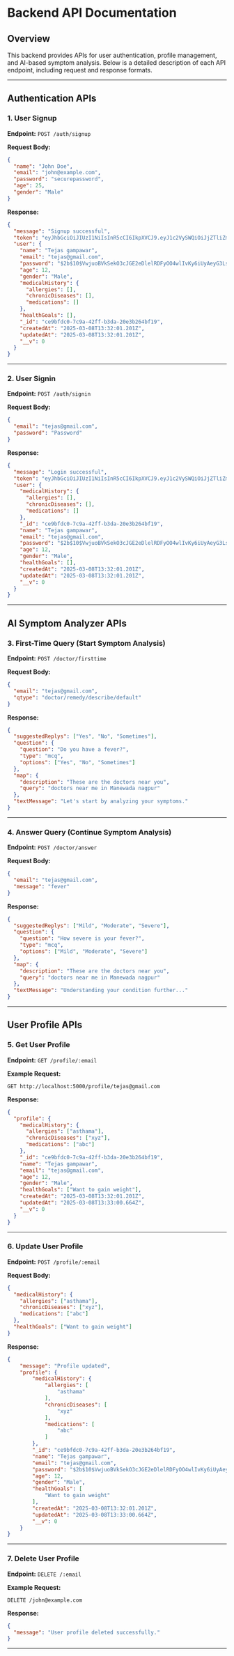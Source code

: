 # Backend API Documentation

## Overview

This backend provides APIs for user authentication, profile management, and AI-based symptom analysis. Below is a detailed description of each API endpoint, including request and response formats.

---

## **Authentication APIs**

### **1. User Signup**

**Endpoint:** `POST /auth/signup`

**Request Body:**

```json
{
  "name": "John Doe",
  "email": "john@example.com",
  "password": "securepassword",
  "age": 25,
  "gender": "Male"
}
```

**Response:**

```json
{
  "message": "Signup successful",
  "token": "eyJhbGciOiJIUzI1NiIsInR5cCI6IkpXVCJ9.eyJ1c2VySWQiOiJjZTliZmRjMC03YzlhLTQyZmYtYjNkYS0yMGUzYjI2NGJmMTkiLCJlbWFpbCI6InRlamFzQGdtYWlsLmNvbSIsImlhdCI6MTc0MTQ0MDcyMSwiZXhwIjoxNzQyMDQ1NTIxfQ.1UU5B289iwrbMbMzc3lX0MPUDHxS2tzmfFt3C-_lffE",
  "user": {
    "name": "Tejas gampawar",
    "email": "tejas@gmail.com",
    "password": "$2b$10$VwjuoBVkSekO3cJGE2eDlelRDFyOO4wlIvKy6iUyAeyG3Lsnv2.gG",
    "age": 12,
    "gender": "Male",
    "medicalHistory": {
      "allergies": [],
      "chronicDiseases": [],
      "medications": []
    },
    "healthGoals": [],
    "_id": "ce9bfdc0-7c9a-42ff-b3da-20e3b264bf19",
    "createdAt": "2025-03-08T13:32:01.201Z",
    "updatedAt": "2025-03-08T13:32:01.201Z",
    "__v": 0
  }
}
```

---

### **2. User Signin**

**Endpoint:** `POST /auth/signin`

**Request Body:**

```json
{
  "email": "tejas@gmail.com",
  "password": "Password"
}
```

**Response:**

```json
{
  "message": "Login successful",
  "token": "eyJhbGciOiJIUzI1NiIsInR5cCI6IkpXVCJ9.eyJ1c2VySWQiOiJjZTliZmRjMC03YzlhLTQyZmYtYjNkYS0yMGUzYjI2NGJmMTkiLCJlbWFpbCI6InRlamFzQGdtYWlsLmNvbSIsImlhdCI6MTc0MTQ0MDcyNywiZXhwIjoxNzQyMDQ1NTI3fQ.rp6Y0NuUAoFvNnJSA1ZwxVz32BgkuHA5mvhiO3PecSQ",
  "user": {
    "medicalHistory": {
      "allergies": [],
      "chronicDiseases": [],
      "medications": []
    },
    "_id": "ce9bfdc0-7c9a-42ff-b3da-20e3b264bf19",
    "name": "Tejas gampawar",
    "email": "tejas@gmail.com",
    "password": "$2b$10$VwjuoBVkSekO3cJGE2eDlelRDFyOO4wlIvKy6iUyAeyG3Lsnv2.gG",
    "age": 12,
    "gender": "Male",
    "healthGoals": [],
    "createdAt": "2025-03-08T13:32:01.201Z",
    "updatedAt": "2025-03-08T13:32:01.201Z",
    "__v": 0
  }
}
```

---

## **AI Symptom Analyzer APIs**

### **3. First-Time Query (Start Symptom Analysis)**

**Endpoint:** `POST /doctor/firsttime`

**Request Body:**

```json
{
  "email": "tejas@gmail.com",
  "qtype": "doctor/remedy/describe/default"
}
```

**Response:**

```json
{
  "suggestedReplys": ["Yes", "No", "Sometimes"],
  "question": {
    "question": "Do you have a fever?",
    "type": "mcq",
    "options": ["Yes", "No", "Sometimes"]
  },
  "map": {
    "description": "These are the doctors near you",
    "query": "doctors near me in Manewada nagpur"
  },
  "textMessage": "Let's start by analyzing your symptoms."
}
```

---

### **4. Answer Query (Continue Symptom Analysis)**

**Endpoint:** `POST /doctor/answer`

**Request Body:**

```json
{
  "email": "tejas@gmail.com",
  "message": "fever"
}
```

**Response:**

```json
{
  "suggestedReplys": ["Mild", "Moderate", "Severe"],
  "question": {
    "question": "How severe is your fever?",
    "type": "mcq",
    "options": ["Mild", "Moderate", "Severe"]
  },
  "map": {
    "description": "These are the doctors near you",
    "query": "doctors near me in Manewada nagpur"
  },
  "textMessage": "Understanding your condition further..."
}
```

---

## **User Profile APIs**

### **5. Get User Profile**

**Endpoint:** `GET /profile/:email`

**Example Request:**

```http
GET http://localhost:5000/profile/tejas@gmail.com
```

**Response:**

```json
{
  "profile": {
    "medicalHistory": {
      "allergies": ["asthama"],
      "chronicDiseases": ["xyz"],
      "medications": ["abc"]
    },
    "_id": "ce9bfdc0-7c9a-42ff-b3da-20e3b264bf19",
    "name": "Tejas gampawar",
    "email": "tejas@gmail.com",
    "age": 12,
    "gender": "Male",
    "healthGoals": ["Want to gain weight"],
    "createdAt": "2025-03-08T13:32:01.201Z",
    "updatedAt": "2025-03-08T13:33:00.664Z",
    "__v": 0
  }
}
```

---

### **6. Update User Profile**

**Endpoint:** `POST /profile/:email`

**Request Body:**

```json
{
  "medicalHistory": {
    "allergies": ["asthama"],
    "chronicDiseases": ["xyz"],
    "medications": ["abc"]
  },
  "healthGoals": ["Want to gain weight"]
}
```

**Response:**

```json
{
    "message": "Profile updated",
    "profile": {
        "medicalHistory": {
            "allergies": [
                "asthama"
            ],
            "chronicDiseases": [
                "xyz"
            ],
            "medications": [
                "abc"
            ]
        },
        "_id": "ce9bfdc0-7c9a-42ff-b3da-20e3b264bf19",
        "name": "Tejas gampawar",
        "email": "tejas@gmail.com",
        "password": "$2b$10$VwjuoBVkSekO3cJGE2eDlelRDFyOO4wlIvKy6iUyAeyG3Lsnv2.gG",
        "age": 12,
        "gender": "Male",
        "healthGoals": [
            "Want to gain weight"
        ],
        "createdAt": "2025-03-08T13:32:01.201Z",
        "updatedAt": "2025-03-08T13:33:00.664Z",
        "__v": 0
    }
}
```

---

### **7. Delete User Profile**

**Endpoint:** `DELETE /:email`

**Example Request:**

```http
DELETE /john@example.com
```

**Response:**

```json
{
  "message": "User profile deleted successfully."
}
```

---


